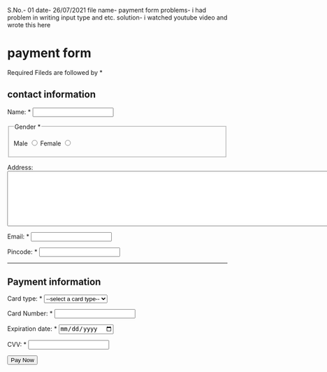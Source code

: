 S.No.- 01
date- 26/07/2021
file name- payment form
problems- i had problem in writing input type and etc.
solution- i watched youtube video and wrote this here
<body>
    <form action="">
        <h1>payment form</h1>
        <p>Required Fileds are followed by *</p>
        <h2>contact information</h2>
        <p>Name: * <input type="text" name="name" required></p>
        <fieldset>
            <legend>Gender * </legend>
            <p>
            Male <input type="radio" name="gender" id="Male" required>
            Female <input type="radio" name="gender" id="female" required>
            </p>
       </fieldset>
       <p>Address: <textarea name="address" id="address" cols="100" rows="8"></textarea></p>
       <p>Email: * <input type="email" name="email" id="email" required></p>
       <p>Pincode: * <input type="number" name="pincode" id="pincode" required></p>
       <hr>
       <h2>Payment information</h2>
       <p>Card type: *
           <select name="card_type" id="card_type"required>
           <option value="">--select a card type--</option>
           <option value="visa">visa</option>
           <option value="rupay">rupay</option>
           <option value="mastercard">mastercard</option>
        </select>
       </p>
       <p>
           Card Number: * <input type="number" name="card number" id="card number" required>
       </p>
       <p>
           Expiration date: * <input type="date" name="exp_date" id="exp_date" required>
       </p>
       <p>CVV: * <input type="password" name="cvv" id="cvv" required></p>
       <input type="submit" value="Pay Now">
    </form>
</body>
